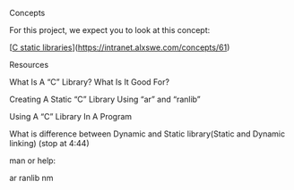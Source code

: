Concepts

For this project, we expect you to look at this concept:

[[C static libraries](https://intranet.alxswe.com/rltoken/XB1iH0qE6gshx0x8TfRAPQ)](https://intranet.alxswe.com/concepts/61)


Resources

What Is A “C” Library? What Is It Good For?

Creating A Static “C” Library Using “ar” and “ranlib”

Using A “C” Library In A Program

What is difference between Dynamic and Static library(Static and Dynamic linking) (stop at 4:44)

man or help:

ar
ranlib
nm
